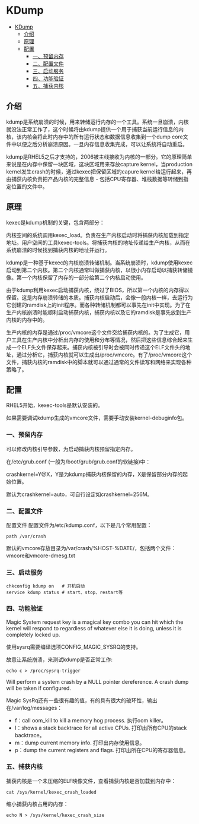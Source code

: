 # KDump
- [KDump](#kdump)
  - [介绍](#介绍)
  - [原理](#原理)
  - [配置](#配置)
    - [一、预留内存](#一预留内存)
    - [二、配置文件](#二配置文件)
    - [三、启动服务](#三启动服务)
    - [四、功能验证](#四功能验证)
    - [五、捕获内核](#五捕获内核)

## 介绍
kdump是系统崩溃的时候，用来转储运行内存的一个工具。系统一旦崩溃，内核就没法正常工作了，这个时候将由kdump提供一个用于捕获当前运行信息的内核，该内核会将此时内存中的所有运行状态和数据信息收集到一个dump core文件中以便之后分析崩溃原因。一旦内存信息收集完成，可以让系统将自动重启。

kdump是RHEL5之后才支持的，2006被主线接收为内核的一部分。它的原理简单来说是在内存中保留一块区域，这块区域用来存放capture kernel，当production kernel发生crash的时候，通过kexec把保留区域的capure kernel给运行起来，再由捕获内核负责把产品内核的完整信息 - 包括CPU寄存器、堆栈数据等转储到指定位置的文件中。

## 原理
kexec是kdump机制的关键，包含两部分：

内核空间的系统调用kexec_load。负责在生产内核启动时将捕获内核加载到指定地址。用户空间的工具kexec-tools。将捕获内核的地址传递给生产内核，从而在系统崩溃的时候找到捕获内核的地址并运行。

kdump是一种基于kexec的内核崩溃转储机制。当系统崩溃时，kdump使用kexec启动到第二个内核。第二个内核通常叫做捕获内核，以很小内存启动以捕获转储镜像。第一个内核保留了内存的一部分给第二个内核启动使用。

由于kdump利用kexec启动捕获内核，绕过了BIOS，所以第一个内核的内存得以保留。这是内存崩溃转储的本质。捕获内核启动后，会像一般内核一样，去运行为它创建的ramdisk上的init程序。而各种转储机制都可以事先在init中实现。为了在生产内核崩溃时能顺利启动捕获内核，捕获内核以及它的ramdisk是事先放到生产内核的内存中的。

生产内核的内存是通过/proc/vmcore这个文件交给捕获内核的。为了生成它，用户工具在生产内核中分析出内存的使用和分布等情况，然后把这些信息综合起来生成一个ELF头文件保存起来。捕获内核被引导时会被同时传递这个ELF文件头的地址，通过分析它，捕获内核就可以生成出/proc/vmcore。有了/proc/vmcore这个文件，捕获内核的ramdisk中的脚本就可以通过通常的文件读写和网络来实现各种策略了。

## 配置
RHEL5开始，kexec-tools是默认安装的。

如果需要调试kdump生成的vmcore文件，需要手动安装kernel-debuginfo包。

### 一、预留内存
可以修改内核引导参数，为启动捕获内核预留指定内存。

在/etc/grub.conf (一般为/boot/grub/grub.conf的软链接)中：

crashkernel=Y@X，Y是为kdump捕获内核保留的内存，X是保留部分内存的起始位置。

默认为crashkernel=auto，可自行设定如crashkernel=256M。

### 二、配置文件
配置文件
配置文件为/etc/kdump.conf，以下是几个常用配置：

```shell
path /var/crash
```
默认的vmcore存放目录为/var/crash/%HOST-%DATE/，包括两个文件：vmcore和vmcore-dmesg.txt

### 三、启动服务

```shell
chkconfig kdump on   # 开机启动
service kdump status # start、stop、restart等
```

### 四、功能验证
Magic System request key is a magical key combo you can hit which the kernel will respond to regardless of whatever else it is doing, unless it is completely locked up.

使用sysrq需要编译选项CONFIG_MAGIC_SYSRQ的支持。

故意让系统崩溃，来测试kdump是否正常工作:
```shell
echo c > /proc/sysrq-trigger
```
Will perform a system crash by a NULL pointer dereference. A crash dump will be taken if configured.

Magic SysRq还有一些很有趣的值，有的具有很大的破环性，输出在/var/log/messages：

- f：call oom_kill to kill a memory hog process. 执行oom killer。
- l：shows a stack backtrace for all active CPUs. 打印出所有CPU的stack backtrace。
- m：dump current memory info. 打印出内存使用信息。
- p：dump the current registers and flags. 打印出所在CPU的寄存器信息。

### 五、捕获内核
捕获内核是一个未压缩的ELF映像文件，查看捕获内核是否加载到内存中：
```shell
cat /sys/kernel/kexec_crash_loaded
```

缩小捕获内核占用的内存：
```shell
echo N > /sys/kernel/kexec_crash_size
```
